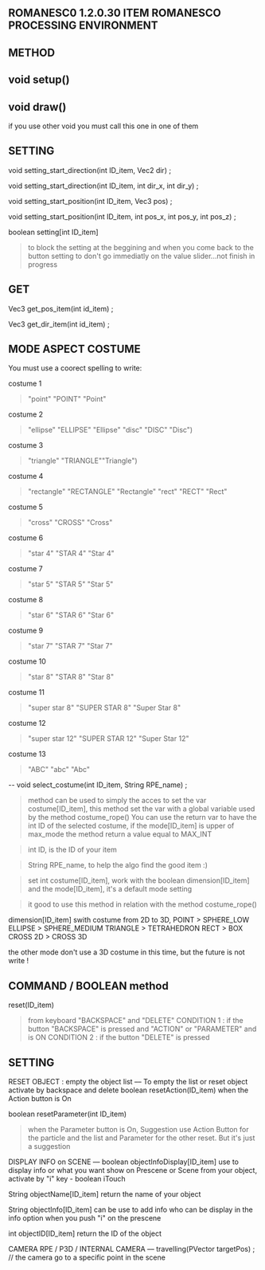 ROMANESC0 1.2.0.30
ITEM
ROMANESCO PROCESSING ENVIRONMENT
--









METHOD
--
void setup()
--
void draw()
--
if you use other void you must call this one in one of them









SETTING
--
void setting_start_direction(int ID_item, Vec2 dir) ;

void setting_start_direction(int ID_item, int dir_x, int dir_y) ;

void setting_start_position(int ID_item, Vec3 pos) ;

void setting_start_position(int ID_item, int pos_x, int pos_y, int pos_z) ;

boolean setting[int ID_item]
> to block the setting at the beggining and when you come back to the button setting to don't go immediatly on the value slider...not finish in progress




GET
--
Vec3 get_pos_item(int id_item) ;

Vec3 get_dir_item(int id_item) ;



MODE ASPECT COSTUME
--
You must use a coorect spelling to write:

costume 1
>"point" "POINT" "Point"

costume 2
>"ellipse" "ELLIPSE" "Ellipse" "disc" "DISC" "Disc")

costume 3
>"triangle" "TRIANGLE""Triangle")

costume 4
>"rectangle" "RECTANGLE" "Rectangle" "rect" "RECT" "Rect"

costume 5
>"cross" "CROSS" "Cross"

costume 6
>"star 4" "STAR 4" "Star 4"

costume 7
>"star 5" "STAR 5" "Star 5"

costume 8
>"star 6" "STAR 6" "Star 6"

costume 9
>"star 7" "STAR 7" "Star 7"

costume 10
>"star 8" "STAR 8" "Star 8"

costume 11
>"super star 8" "SUPER STAR 8" "Super Star 8"

costume 12
>"super star 12" "SUPER STAR 12" "Super Star 12"

costume 13
>"ABC" "abc" "Abc"

--
void select_costume(int ID_item, String RPE_name) ;
>method can be used to simply the acces to set the var costume[ID_item], this method set the var with a global variable used by the method costume_rope()
>You can use the return var to have the int ID of the selected costume, if the mode[ID_item] is upper of max_mode the method return a value equal to MAX_INT

>int ID, is the ID of your item

>String RPE_name, to help the algo find the good item :)

>set int costume[ID_item], work with the boolean dimension[ID_item] and the mode[ID_item], it's a default mode setting

>it good to use this method in relation with the method costume_rope()

dimension[ID_item] 
swith costume from 2D to 3D,
POINT > SPHERE_LOW
ELLIPSE > SPHERE_MEDIUM
TRIANGLE > TETRAHEDRON
RECT > BOX
CROSS 2D > CROSS 3D

the other mode don't use a 3D costume in this time, but the future is not write !












COMMAND  / BOOLEAN method
--
reset(ID_item) 
> from keyboard "BACKSPACE" and "DELETE"
> CONDITION 1 : if the button "BACKSPACE" is pressed and "ACTION" or "PARAMETER" and is ON
> CONDITION 2 : if the button "DELETE" is pressed






SETTING
--










RESET OBJECT : empty the object list
––
To empty the list or reset object activate by backspace and delete
boolean resetAction(ID_item) when the Action button is On

boolean resetParameter(int ID_item) 
> when the Parameter button is On, Suggestion use Action Button for the particle and the list and Parameter for the other reset. But it's just a suggestion









DISPLAY INFO on SCENE
––
boolean objectInfoDisplay[ID_item] use to display info or what you want show on Prescene or Scene from your object, activate by "i" key - boolean iTouch

String objectName[ID_item] return the name of your object

String objectInfo[ID_item]  can be use to add info who can be display in the info option when you push "i" on the prescene

int objectID[ID_item] return the ID of the object









CAMERA RPE / P3D / INTERNAL CAMERA
––
travelling(PVector targetPos) ; // the camera go to a specific point in the scene





